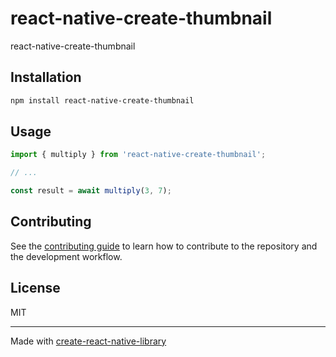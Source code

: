 # react-native-create-thumbnail

react-native-create-thumbnail

## Installation

```sh
npm install react-native-create-thumbnail
```

## Usage

```js
import { multiply } from 'react-native-create-thumbnail';

// ...

const result = await multiply(3, 7);
```

## Contributing

See the [contributing guide](CONTRIBUTING.md) to learn how to contribute to the repository and the development workflow.

## License

MIT

---

Made with [create-react-native-library](https://github.com/callstack/react-native-builder-bob)

